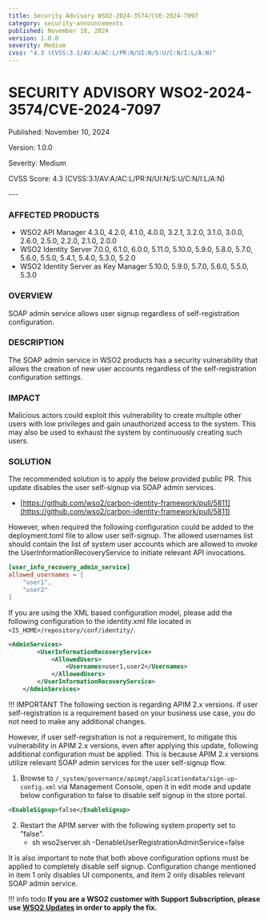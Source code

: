 ```yaml
---
title: Security Advisory WSO2-2024-3574/CVE-2024-7097
category: security-announcements
published: November 10, 2024
version: 1.0.0
severity: Medium
cvss: "4.3 (CVSS:3.1/AV:A/AC:L/PR:N/UI:N/S:U/C:N/I:L/A:N)"
---
```


# SECURITY ADVISORY WSO2-2024-3574/CVE-2024-7097

<p class="doc-info">Published: November 10, 2024</p>
<p class="doc-info">Version: 1.0.0</p>
<p class="doc-info">Severity: Medium</p>
<p class="doc-info">CVSS Score: 4.3 (CVSS:3.1/AV:A/AC:L/PR:N/UI:N/S:U/C:N/I:L/A:N)</p>
---

### AFFECTED PRODUCTS
* WSO2 API Manager 4.3.0, 4.2.0, 4.1.0, 4.0.0, 3.2.1, 3.2.0, 3.1.0, 3.0.0, 2.6.0, 2.5.0, 2.2.0, 2.1.0, 2.0.0
* WSO2 Identity Server 7.0.0, 6.1.0, 6.0.0, 5.11.0, 5.10.0, 5.9.0, 5.8.0, 5.7.0, 5.6.0, 5.5.0, 5.4.1, 5.4.0, 5.3.0, 5.2.0
* WSO2 Identity Server as Key Manager 5.10.0, 5.9.0, 5.7.0, 5.6.0, 5.5.0, 5.3.0

### OVERVIEW
SOAP admin service allows user signup regardless of self-registration configuration.


### DESCRIPTION
The SOAP admin service in WSO2 products has a security vulnerability that allows the creation of new user accounts regardless of the self-registration configuration settings.

### IMPACT
Malicious actors could exploit this vulnerability to create multiple other users with low privileges and gain unauthorized access to the system. This may also be used to exhaust the system by continuously creating such users.

### SOLUTION
The recommended solution is to apply the below provided public PR. This update disables the user self-signup via SOAP admin services.
* [https://github.com/wso2/carbon-identity-framework/pull/5811](https://github.com/wso2/carbon-identity-framework/pull/5811)

However, when required the following configuration could be added to the deployment.toml file to allow user self-signup. The allowed usernames list should contain the list of system user accounts which are allowed to invoke the UserInformationRecoveryService to initiate relevant API invocations.

```toml
[user_info_recovery_admin_service]
allowed_usernames = [
    "user1",
    "user2"
]
```
If you are using the XML based configuration model, please add the following configuration to the identity.xml file located in `<IS_HOME>/repository/conf/identity/`.

```xml
<AdminServices>
        <UserInformationRecoveryService>
            <AllowedUsers>
                <Usernames>user1,user2</Usernames>
            </AllowedUsers>
        </UserInformationRecoveryService>
    </AdminServices>
```

!!! IMPORTANT
The following section is regarding APIM 2.x versions. If user self-registration is a requirement based on your business use case, you do not need to make any additional changes. 

However, if user self-registration is not a requirement, to mitigate this vulnerability in APIM 2.x versions, even after applying this update, following additional configuration must be applied. This is because APIM 2.x versions utilize relevant SOAP admin services for the user self-signup flow. 

1. Browse to `/_system/governance/apimgt/applicationdata/sign-up-config.xml` via Management Console, open it in edit mode and update below configuration to false to disable self signup in the store portal.
```xml
<EnableSignup>false</EnableSignup>
```
2. Restart the APIM server with the following system property set to "false".
   * sh wso2server.sh -DenableUserRegistrationAdminService=false

It is also important to note that both above configuration options must be applied to completely disable self signup. Configuration change mentioned in item 1 only disables UI components, and item 2 only disables relevant SOAP admin service.

!!! info todo
    **If you are a WSO2 customer with Support Subscription, please use [WSO2 Updates](https://wso2.com/updates/) in order to apply the fix.**


